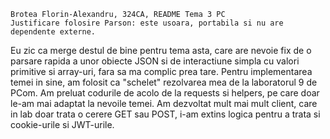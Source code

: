     Brotea Florin-Alexandru, 324CA, README Tema 3 PC
    Justificare folosire Parson: este usoara, portabila si nu are dependente externe.
Eu zic ca merge destul de bine pentru tema asta, care are nevoie fix de o parsare
rapida a unor obiecte JSON si de interactiune simpla cu valori primitive si array-uri,
fara sa ma complic prea tare.
    Pentru implementarea temei in sine, am folosit ca "schelet" rezolvarea mea de
la laboratorul 9 de PCom. Am preluat codurile de acolo de la requests si helpers,
pe care doar le-am mai adaptat la nevoile temei. Am dezvoltat mult mai mult client,
care in lab doar trata o cerere GET sau POST, i-am extins logica pentru a trata
si cookie-urile si JWT-urile.
    